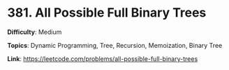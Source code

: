 # 381. All Possible Full Binary Trees

**Difficulty**: Medium

**Topics**: Dynamic Programming, Tree, Recursion, Memoization, Binary Tree

**Link**: https://leetcode.com/problems/all-possible-full-binary-trees

